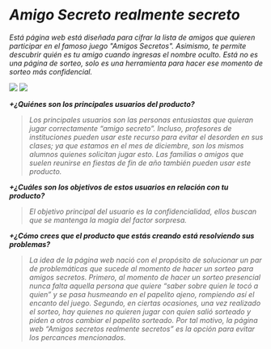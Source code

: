 # *Amigo Secreto realmente secreto*

*Está página web está diseñada para cifrar la lista de amigos que quieren participar en el famoso juego "Amigos Secretos". Asimismo, te permite descubrir quién es tu amigo cuando ingresas el nombre oculto. Está no es una página de sorteo, solo es una herramienta para hacer ese momento de sorteo más confidencial.*

![](https://alexispescoran.github.io/lim-2018-11-bc-core-am-cipher/src/)
![](pics/page-amigo-secreto.png)


***+¿Quiénes son los principales usuarios del producto?***

>*Los principales usuarios son las personas entusiastas que quieran jugar correctamente “amigo secreto”. Incluso, profesores de instituciones pueden usar este recurso para evitar el desorden en sus clases; ya que estamos en el mes de diciembre, son los mismos alumnos quienes solicitan jugar esto. Las familias o amigos que suelen reunirse en fiestas de fin de año también pueden usar este producto.*

***+¿Cuáles son los objetivos de estos usuarios en relación con tu producto?***

>*El objetivo principal del usuario es la confidencialidad, ellos buscan que se mantenga la magia del factor sorpresa.*

***+¿Cómo crees que el producto que estás creando está resolviendo sus problemas?***

>*La idea de la página web nació con el propósito de solucionar un par de problemáticas que sucede al momento de hacer un sorteo para amigos secretos. Primero, al momento de hacer un sorteo presencial nunca falta aquella persona que quiere “saber sobre quien le tocó a quien” y se pasa husmeando en el papelito ajeno, rompiendo así el encanto del juego. Segundo, en ciertas ocasiones, una vez realizado el sorteo, hay quienes no quieren jugar con quien salió sorteado y piden a otros cambiar el papelito sorteado. Por tal motivo, la página web “Amigos secretos realmente secretos” es la opción para evitar los percances mencionados.*
